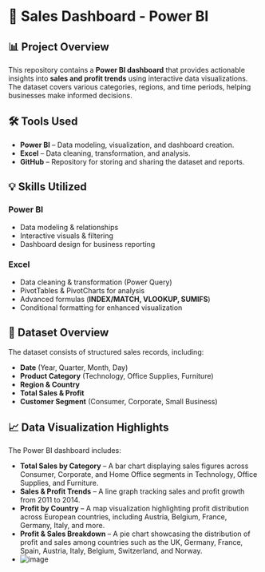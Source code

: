 # 💼 Sales Dashboard - Power BI  


## 📊 Project Overview  
This repository contains a **Power BI dashboard** that provides actionable insights into **sales and profit trends** using interactive data visualizations. The dataset covers various categories, regions, and time periods, helping businesses make informed decisions.  

## 🛠 Tools Used  
- **Power BI** – Data modeling, visualization, and dashboard creation.  
- **Excel** – Data cleaning, transformation, and analysis.  
- **GitHub** – Repository for storing and sharing the dataset and reports.  

## 💡 Skills Utilized  

### Power BI  
- Data modeling & relationships  
- Interactive visuals & filtering  
- Dashboard design for business reporting  

### Excel  
- Data cleaning & transformation (Power Query)  
- PivotTables & PivotCharts for analysis  
- Advanced formulas (**INDEX/MATCH, VLOOKUP, SUMIFS**)  
- Conditional formatting for enhanced visualization  

## 📂 Dataset Overview  
The dataset consists of structured sales records, including:  
- **Date** (Year, Quarter, Month, Day)  
- **Product Category** (Technology, Office Supplies, Furniture)  
- **Region & Country**  
- **Total Sales & Profit**  
- **Customer Segment** (Consumer, Corporate, Small Business)  

## 📈 Data Visualization Highlights  
The Power BI dashboard includes:  
- **Total Sales by Category** – A bar chart displaying sales figures across Consumer, Corporate, and Home Office segments in Technology, Office Supplies, and Furniture.  
- **Sales & Profit Trends** – A line graph tracking sales and profit growth from 2011 to 2014.  
- **Profit by Country** – A map visualization highlighting profit distribution across European countries, including Austria, Belgium, France, Germany, Italy, and more.  
- **Profit & Sales Breakdown** – A pie chart showcasing the distribution of profit and sales among countries such as the UK, Germany, France, Spain, Austria, Italy, Belgium, Switzerland, and Norway.
- ![image](https://github.com/user-attachments/assets/9220aea4-0e4e-469c-bebc-f408255ac343)
